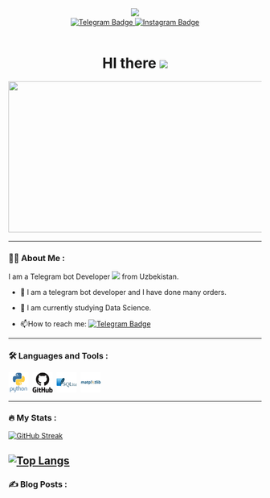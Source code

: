<div id="header" align="center">
  <img src="https://media.giphy.com/media/M9gbBd9nbDrOTu1Mqx/giphy.gif" width="100"/>
</div>

<div id="badges" align="center">
  <a href="https://t.me/piimatalabasi">
    <img src="https://img.shields.io/badge/Telegram-blue?style=for-the-badge&logo=telegram&logoColor=white" alt="Telegram Badge"/>
  </a>
  <a href="https://www.instagram.com/_ozodbek_ernazarov/">
    <img src="https://img.shields.io/badge/Instagram-red?style=for-the-badge&logo=instagram&logoColor=white" alt="Instagram Badge"/>
  </a>
</div>
<div align="center">
  <img align="center" src="https://komarev.com/ghpvc/?username=ozodbekernazarov6642&style=flat-square&color=blue" alt=""/>
</div>
<h1 align="center">
  HI there
  <img src="https://media.giphy.com/media/hvRJCLFzcasrR4ia7z/giphy.gif" width="30px"/>
</h1>

<div align="center">
  <img src="https://media.giphy.com/media/dWesBcTLavkZuG35MI/giphy.gif" width="600" height="300"/>
</div>

---

### :woman_technologist: About Me :

I am a Telegram bot Developer <img src="https://media.giphy.com/media/WUlplcMpOCEmTGBtBW/giphy.gif" width="30"> from Uzbekistan.

- :telescope: I am a telegram bot developer and I have done many orders.

- :seedling: I am currently studying Data Science.

- :mailbox:How to reach me: [![Telegram Badge](https://img.shields.io/badge/-telegram-blue?style=flat&logo=telegram&logoColor=white)](https://t.me/piimatalabasi)
---

### :hammer_and_wrench: Languages and Tools :

<div>
  <img src="https://github.com/devicons/devicon/blob/master/icons/python/python-original-wordmark.svg" title="Python" alt="Python" width="40" height="40"/>&nbsp;
  <img src="https://github.com/devicons/devicon/blob/master/icons/github/github-original-wordmark.svg" title="GitHub" alt="GitHub" width="40" height="40"/>&nbsp;
  <img src="https://github.com/devicons/devicon/blob/master/icons/sqlite/sqlite-original-wordmark.svg" title="SQl" alt="SQl" width="40" height="40"/>&nbsp;
  <img src="https://github.com/devicons/devicon/blob/master/icons/matplotlib/matplotlib-original-wordmark.svg" title="matplotlip" alt="matplotlip" width="40" height="40"/>&nbsp;
</div>

---

### :fire: My Stats :
[![GitHub Streak](http://github-readme-streak-stats.herokuapp.com?user=ozodbekernazarov6642&theme=dark&background=000000)](https://git.io/streak-stats)

[![Top Langs](https://github-readme-stats.vercel.app/api/top-langs/?username=ozodbekernazarov6642&layout=compact&theme=vision-friendly-dark)](https://github.com/anuraghazra/github-readme-stats)
---

### :writing_hand: Blog Posts :
<!---
ozodbekernazarov6642/ozodbekernazarov6642 is a ✨ special ✨ repository because its `README.md` (this file) appears on your GitHub profile.
You can click the Preview link to take a look at your changes.
--->
